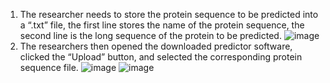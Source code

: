 1. The researcher needs to store the protein sequence to be predicted into a “.txt” file, the first line stores the name of the protein sequence, the second line is the long sequence of the protein to be predicted.
   ![image](https://github.com/tomatodyk/Glycation-predictor/assets/107628699/d385a2f0-2e4b-40d4-863f-a348d8f83f3d)
2. The researchers then opened the downloaded predictor software, clicked the “Upload” button, and selected the corresponding protein sequence file.
   ![image](https://github.com/tomatodyk/Glycation-predictor/assets/107628699/a4509a20-d256-4679-baa5-daee5d0308ee)
   ![image](https://github.com/tomatodyk/Glycation-predictor/assets/107628699/ad0ed15b-3a1c-4442-a62d-d6649d3b7b02)


